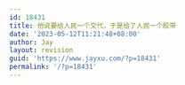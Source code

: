 ```yaml
---
id: 18431
title: 他说要给人民一个交代，于是给了人民一个胶带
date: '2023-05-12T11:21:48+08:00'
author: Jay
layout: revision
guid: 'https://www.jayxu.com/?p=18431'
permalink: '/?p=18431'
---
```


<!-- wp:gallery {"linkTo":"attachment"} -->
<figure class="wp-block-gallery has-nested-images columns-default is-cropped"><!-- wp:image {"id":11587,"sizeSlug":"large","linkDestination":"custom"} -->
<figure class="wp-block-image size-large"><a href="http://www.jayxu.com/log/wp-content/uploads/2011/07/1566126770434928462.png"><img src="https://www.jayxu.com/log/wp-content/uploads/2011/07/1566126770434928462.png" alt="" class="wp-image-11587" title="1566126770434928462"/></a></figure>
<!-- /wp:image --></figure>
<!-- /wp:gallery -->